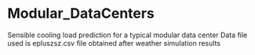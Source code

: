 # Modular_DataCenters

Sensible cooling load prediction for a typical modular data center
Data file used is epluszsz.csv file obtained after weather simulation results
